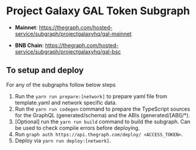 # Project Galaxy GAL Token Subgraph
* **Mainnet**: https://thegraph.com/hosted-service/subgraph/projectgalaxyhq/gal-mainnet

* **BNB Chain**: https://thegraph.com/hosted-service/subgraph/projectgalaxyhq/gal-bsc

## To setup and deploy

For any of the subgraphs follow below steps

1. Run the `yarn run prepare:[network]` to prepare yaml file from template.yaml and network specific data.
2. Run the `yarn run codegen` command to prepare the TypeScript sources for the GraphQL (generated/schema) and the ABIs (generated/[ABI]/\*).
3. [Optional] run the `yarn run build` command to build the subgraph. Can be used to check compile errors before deploying.
4. Run `graph auth https://api.thegraph.com/deploy/ <ACCESS_TOKEN>`.
5. Deploy via `yarn run deploy:[network]`.